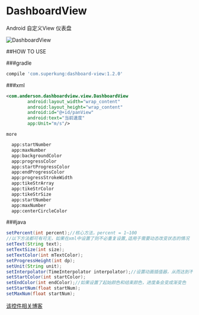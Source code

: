 # DashboardView
Android 自定义View 仪表盘

![DashboardView](https://github.com/SuperKung/DashboardView/blob/master/Dashboard.gif)

##HOW TO USE

###gradle

```Groovy
compile 'com.superkung:dashboard-view:1.2.0'
```
###xml
```xml
<com.anderson.dashboardview.view.DashboardView
        android:layout_width="wrap_content"
        android:layout_height="wrap_content"
        android:id="@+id/panView"
        android:text="当前速度"
        app:Unit="m/s"/>
```
    more
```xml
  app:startNumber
  app:maxNumber
  app:backgroundColor
  app:progressColor
  app:startProgressColor
  app:endProgressColor
  app:progressStrokeWidth
  app:tikeStrArray
  app:tikeStrColor
  app:tikeStrSize
  app:startNumber
  app:maxNumber
  app:centerCircleColor
```
###java
```java
setPercent(int percent);//核心方法，percent = 1~100
//以下方法都可有可无，如果在xml中设置了则不必重复设置,适用于需要动态改变状态的情况
setText(String text);
setTextSize(int size);
setTextColor(int mTextColor);
setProgressHeight(int dp);
setUnit(String unit);
setInterpolator(TimeInterpolator interpolator);//设置动画插值器，从而达到不同的动画效果
setStartColor(int startColor);
setEndColor(int endColor);//如果设置了起始颜色和结束颜色，进度条会变成渐变色
setStartNum(float startNum);
setMaxNum(float startNum);
```

[该控件相关博客](http://blog.csdn.net/qq_17422503/article/details/51769672)  
